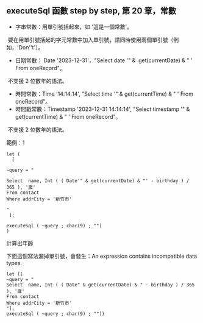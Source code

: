 executeSql 函數 step by step, 第 20 章，常數
-------------------------------------

*   字串常數：用單引號括起來，如 '這是一個常數'。

 要在用單引號括起的字元常數中加入單引號，請同時使用兩個單引號（例如，'Don''t'）。

*   日期常數： Date '2023-12-31'，"Select date '" &  get(currentDate) & " ' From oneRecord"。

 不支援 2 位數年的語法。

*   時間常數：Time '14:14:14', "Select time '" & get(currentTime) & " ' From oneRecord"。
*   時間戳常數：Timestamp '2023-12-31 14:14:14', "Select timestamp '" & get(currentTime) & " ' From oneRecord"。

 不支援 2 位數年的語法。

範例：1

```
let (
  [
    
~query = "
    
Select  name, Int ( ( Date'" & get(currentDate) & "' - birthday ) / 365 ), '歲' 
From contact 
Where addrCity = '新竹市'
    
"
 ];
  
executeSql ( ~query ; char(9) ; "")
)
```

計算出年齡

下面這個寫法漏掉單引號，會發生：An expression contains incompatible data types.

```
let ([
~query = "
Select  name, Int ( ( Date" & get(currentDate) & " - birthday ) / 365 ), '歲' 
From contact 
Where addrCity = '新竹市'
"];
executeSql ( ~query ; char(9) ; ""))
```